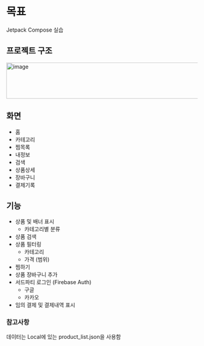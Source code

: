 # 목표
Jetpack Compose 실습

## 프로젝트 구조
<img width="650" height="95" alt="image" src="https://github.com/user-attachments/assets/adbbed4b-d629-4ba8-af9b-4a4419548ffe" />

## 화면
- 홈
- 카테고리
- 찜목록
- 내정보
- 검색
- 상품상세
- 장바구니
- 결제기록

## 기능
- 상품 및 배너 표시
  - 카테고리별 분류
- 상품 검색
- 상품 필터링
  - 카테고리
  - 가격 (범위)
- 찜하기
- 상품 장바구니 추가
- 서드파티 로그인 (Firebase Auth)
  - 구글
  - 카카오
- 임의 결제 및 결제내역 표시

### 참고사항
데이터는 Local에 있는 product_list.json을 사용함
